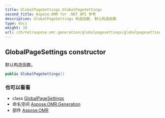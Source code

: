 ```yaml
---
title: GlobalPageSettings.GlobalPageSettings
second_title: Aspose.OMR for .NET API 参考
description: GlobalPageSettings 构造函数. 默认构造函数
type: docs
weight: 10
url: /zh/net/aspose.omr.generation/globalpagesettings/globalpagesettings/
---
```

## GlobalPageSettings constructor

默认构造函数。

```csharp
public GlobalPageSettings()
```

### 也可以看看

* class [GlobalPageSettings](../)
* 命名空间 [Aspose.OMR.Generation](../../globalpagesettings/)
* 部件 [Aspose.OMR](../../../)


